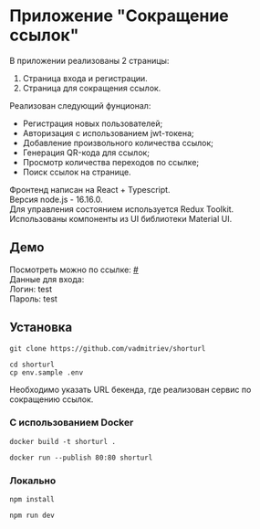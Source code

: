 # Приложение "Сокращение ссылок"

В приложении реализованы 2 страницы:

1. Страница входа и регистрации.
2. Страница для сокращения ссылок.

Реализован следующий фунционал:

- Регистрация новых пользователей;
- Авторизация с использованием jwt-токена;
- Добавление произвольного количества ссылок;
- Генерация QR-кода для ссылок;
- Просмотр количества переходов по ссылке;
- Поиск ссылок на странице.

Фронтенд написан на React + Typescript. <br>
Версия node.js - 16.16.0. <br>
Для управления состоянием используется Redux Toolkit. <br>
Использованы компоненты из UI библиотеки Material UI. <br>

## Демо

Посмотреть можно по ссылке: <a href="#" target="_blank">#</a> <br>
Данные для входа: <br>
Логин: test <br>
Пароль: test

## Установка
```console
git clone https://github.com/vadmitriev/shorturl
```

```console
cd shorturl
cp env.sample .env
```

Необходимо указать URL бекенда, где реализован сервис по сокращению ссылок.

### С использованием Docker

```
docker build -t shorturl .
```

```
docker run --publish 80:80 shorturl
```

### Локально

```console
npm install
```

```console
npm run dev
```
